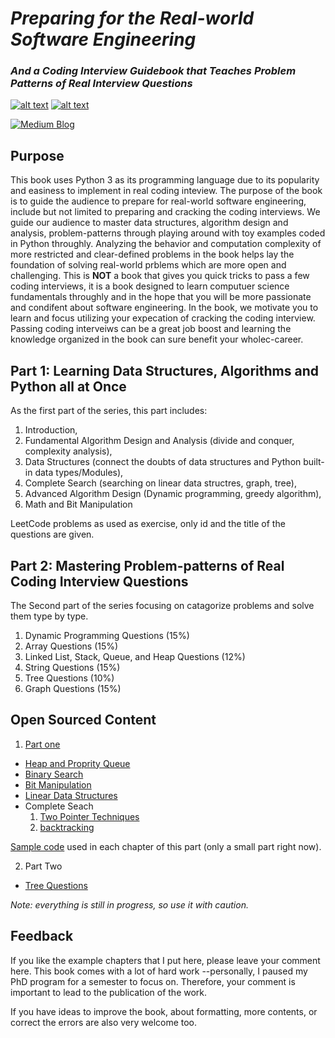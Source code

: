 # *Preparing for the Real-world Software Engineering*
### *And a Coding Interview Guidebook that Teaches Problem Patterns of Real Interview Questions*
<!-- Please don't remove this: Grab your social icons from https://github.com/carlsednaoui/gitsocial -->

<!-- display the social media buttons in your README -->

[![alt text][1.1]][1]
[![alt text][2.1]][2]
<!--[![alt text][3.1]][3]-->
[![Medium Blog][4.1]][4]
<!--[![alt text][5.1]][5]
[![alt text][6.1]][6]-->


<!-- links to social media icons -->
<!-- no need to change these -->

<!-- icons with padding -->

[1.1]: http://i.imgur.com/tXSoThF.png (twitter icon with padding)
[2.1]: http://i.imgur.com/P3YfQoD.png (facebook icon with padding)
<!--[3.1]: http://i.imgur.com/yCsTjba.png (google plus icon with padding)-->
[4.1]:https://www.flaticon.com/free-icon/medium_785314#term=medium%20media&page=1&position=2
<!--[4.1]: http://i.imgur.com/YckIOms.png (tumblr icon with padding)-->
<!--[5.1]: http://i.imgur.com/1AGmwO3.png (dribbble icon with padding)
[6.1]: http://i.imgur.com/0o48UoR.png (github icon with padding)-->

<!-- icons without padding -->

[1.2]: http://i.imgur.com/wWzX9uB.png (twitter icon without padding)
[2.2]: http://i.imgur.com/fep1WsG.png (facebook icon without padding)
[3.2]: http://i.imgur.com/VlgBKQ9.png (google plus icon without padding)
[4.2]: http://i.imgur.com/jDRp47c.png (tumblr icon without padding)
[5.2]: http://i.imgur.com/Vvy3Kru.png (dribbble icon without padding)
[6.2]: http://i.imgur.com/9I6NRUm.png (github icon without padding)


<!-- links to your social media accounts -->
<!-- update these accordingly -->

[1]: https://twitter.com/LiSulimowicz
[2]: https://www.facebook.com/li.yin.355
[3]: https://plus.google.com/+CarlSednaoui
[4]: https://medium.com/algorithms-and-leetcode
[5]: http://dribbble.com/carlsednaoui
[6]: http://www.github.com/carlsednaoui

<!-- Please don't remove this: Grab your social icons from https://github.com/carlsednaoui/gitsocial -->

## Purpose
This book uses Python 3 as its programming language due to its popularity and easiness to implement in real coding inteview. The purpose of the book is to guide the audience to prepare for real-world software engineering, include but not limited to preparing and cracking the coding interviews. We guide our audience to  master data structures, algorithm design and analysis, problem-patterns through playing around with toy examples coded in Python throughly. Analyzing the behavior and computation complexity of more restricted and clear-defined problems in the book helps lay the foundation of solving real-world prblems which are more open and challenging. This is **NOT** a book that gives you quick tricks to pass a few coding interviews, it is a book designed to learn computuer science fundamentals throughly and in the hope that you will be more passionate and condifent about software engineering. In the book, we motivate you to learn and focus utilizing your expecation of cracking the coding interview. Passing coding interveiws can be a great job boost and learning the knowledge organized in the book can sure benefit your wholec-career. 

## Part 1: Learning Data Structures, Algorithms and Python all at Once
As the first part of the series, this part includes: 
1. Introduction, 
2. Fundamental Algorithm
Design and Analysis (divide and conquer, complexity analysis), 
3. Data Structures (connect the doubts of data structures and Python built-in data types/Modules), 
4. Complete Search (searching on linear data structres, graph, tree), 
5. Advanced Algorithm Design (Dynamic programming, greedy algorithm),
6. Math and Bit Manipulation

LeetCode problems as used as exercise, only id and the title of the questions are given.
## Part 2: Mastering Problem-patterns of Real Coding Interview Questions
The Second part of the series focusing on catagorize problems and solve them type by type.
1. Dynamic Programming Questions (15%)
2. Array Questions (15%)
3. Linked List, Stack, Queue, and Heap Questions (12%)
4. String Questions (15%)
5. Tree Questions (10%)
6. Graph Questions (15%)

## Open Sourced Content
1. [Part one](https://github.com/liyin2015/Algorithms-and-LeetCode/blob/master/Easy_Book(7).pdf)
* [Heap and Proprity Queue](https://github.com/liyin2015/Algorithms-and-LeetCode/blob/master/heap_priority_queue.pdf)
* [Binary Search](https://github.com/liyin2015/Algorithms-and-LeetCode/blob/master/binary_search.pdf)
* [Bit Manipulation](https://github.com/liyin2015/Algorithms-and-LeetCode/blob/master/bit%20manipulation.pdf)
* [Linear Data Structures](https://github.com/liyin2015/Algorithms-and-Coding-Interviews/blob/master/linear_data_structure.pdf)
* Complete Seach
    1. [Two Pointer Techniques](https://github.com/liyin2015/Algorithms-and-LeetCode/blob/master/two_pointer.pdf)
    2. [backtracking](https://github.com/liyin2015/Algorithms-and-Coding-Interviews/blob/master/backtracking.pdf)

[Sample code](https://github.com/liyin2015/Algorithms-and-LeetCode/tree/master/Colab%20Codes/Colab%20Notebooks) used in each chapter of this part (only a small part right now).

2. Part Two
* [Tree Questions](https://github.com/liyin2015/Algorithms-and-LeetCode/blob/master/tree_questions.pdf)

*Note: everything is still in progress, so use it with caution.*

## Feedback
If you like the example chapters that I put here, please leave your comment here. This book comes with a lot of hard work --personally, I paused my PhD program for a semester to focus on. Therefore, your comment is important to lead to the publication of the work. 

If you have ideas to improve the book, about formatting, more contents, or correct the errors are also very welcome too. 

<!---## Copyright
The book is copyrighed and protected, please do not spread without permission. ---!>
